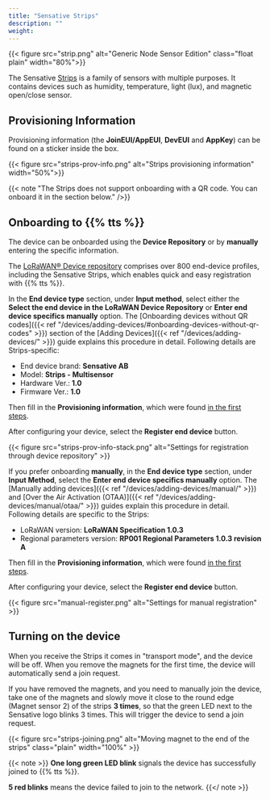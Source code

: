 ```yaml
---
title: "Sensative Strips"
description: ""
weight: 
---
```


{{< figure src="strip.png" alt="Generic Node Sensor Edition" class="float plain" width="80%">}}

The Sensative [Strips](https://sensative.com/sensors/strips-sensors-for-lorawan/) is a family of sensors with multiple purposes. It contains devices such as humidity, temperature, light (lux), and magnetic open/close sensor.

<!--more-->

## Provisioning Information

Provisioning information (the **JoinEUI/AppEUI**, **DevEUI** and **AppKey**) can be found on a sticker inside the box. 

{{< figure src="strips-prov-info.png" alt="Strips provisioning information" width="50%">}}

{{< note "The Strips does not support onboarding with a QR code. You can onboard it in the section below." />}}

## Onboarding to {{% tts %}}

The device can be onboarded using the **Device Repository** or by **manually** entering the specific information.

The [LoRaWAN® Device repository](https://github.com/TheThingsNetwork/lorawan-devices) comprises over 800 end-device profiles, including the Sensative Strips, which enables quick and easy registration with {{% tts %}}.

In the **End device type** section, under **Input method**, select either the **Select the end device in the LoRaWAN Device Repository** or **Enter end device specifics manually** option. The [Onboarding devices without QR codes]({{< ref "/devices/adding-devices/#onboarding-devices-without-qr-codes" >}}) section of the [Adding Devices]({{< ref "/devices/adding-devices/" >}}) guide explains this procedure in detail. Following details are Strips-specific:

- End device brand: **Sensative AB**
- Model: **Strips - Multisensor**
- Hardware Ver.: **1.0**
- Firmware Ver.: **1.0**

Then fill in the **Provisioning information**, which were found [in the first steps](#provisioning-information).

After configuring your device, select the **Register end device** button.

{{< figure src="strips-prov-info-stack.png" alt="Settings for registration through device repository" >}}

If you prefer onboarding **manually**, in the **End device type** section, under **Input Method**, select the **Enter end device specifics manually** option. The [Manually adding devices]({{< ref "/devices/adding-devices/manual/" >}}) and [Over the Air Activation (OTAA)]({{< ref "/devices/adding-devices/manual/otaa/" >}}) guides explain this procedure in detail. Following details are specific to the Strips:

- LoRaWAN version: **LoRaWAN Specification 1.0.3**
- Regional parameters version: **RP001 Regional Parameters 1.0.3 revision A** 

Then fill in the **Provisioning information**, which were found [in the first steps](#provisioning-information).

After configuring your device, select the **Register end device** button.

{{< figure src="manual-register.png" alt="Settings for manual registration" >}}

## Turning on the device

When you receive the Strips it comes in "transport mode", and the device will be off. When you remove the magnets for the first time, the device will automatically send a join request.

If you have removed the magnets, and you need to manually join the device, take one of the magnets and slowly move it close to the round edge (Magnet sensor 2) of the strips **3 times**, so that the green LED next to the Sensative logo blinks 3 times. This will trigger the device to send a join request.

{{< figure src="strips-joining.png" alt="Moving magnet to the end of the strips" class="plain" width="100%" >}}

{{< note >}} **One long green LED blink** signals the device has successfully joined to {{% tts %}}. 

**5 red blinks** means the device failed to join to the network. {{</ note >}}
